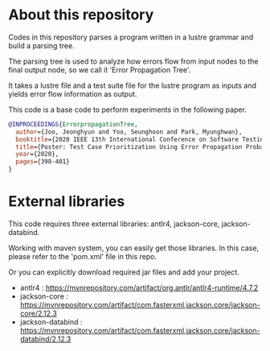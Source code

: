 # About this repository
Codes in this repository parses a program written in a lustre grammar and build a parsing tree. 

The parsing tree is used to analyze how errors flow from input nodes to the final output node, so we call it 'Error Propagation Tree'.

It takes a lustre file and a test suite file for the lustre program as inputs and yields error flow information as output.

This code is a base code to perform experiments in the following paper.

```BibTeX
@INPROCEEDINGS{ErrorpropagationTree,
  author={Joo, Jeonghyun and Yoo, Seunghoon and Park, Myunghwan},
  booktitle={2020 IEEE 13th International Conference on Software Testing, Validation and Verification (ICST)}, 
  title={Poster: Test Case Prioritization Using Error Propagation Probability}, 
  year={2020},
  pages={398-401}
}
```

# External libraries
This code requires three external libraries: antlr4, jackson-core, jackson-databind.

Working with maven system, you can easily get those libraries. In this case, please refer to the 'pom.xml' file in this repo.

Or you can explicitly download required jar files and add your project.
- antlr4 : https://mvnrepository.com/artifact/org.antlr/antlr4-runtime/4.7.2
- jackson-core : https://mvnrepository.com/artifact/com.fasterxml.jackson.core/jackson-core/2.12.3
- jackson-databind : https://mvnrepository.com/artifact/com.fasterxml.jackson.core/jackson-databind/2.12.3
